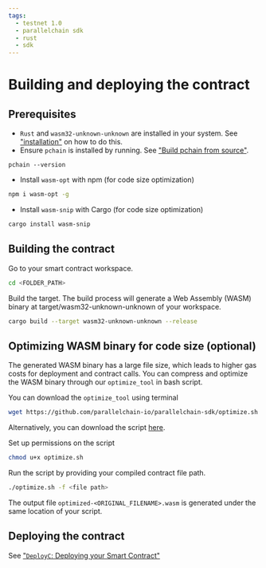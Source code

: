 ```yaml
---
tags:
  - testnet 1.0
  - parallelchain sdk
  - rust
  - sdk
---
```


# Building and deploying the contract

## Prerequisites
* `Rust` and `wasm32-unknown-unknown` are installed in your system. See ["installation"](./installation.md#linux-and-macos) on how to do this.
* Ensure `pchain` is installed by running. See ["Build pchain from source"](/smart_contract_sdk/prepare_env/#building-pchain-from-source).
```shell
pchain --version
```
* Install `wasm-opt` with npm (for code size optimization)
```bash
npm i wasm-opt -g
```
* Install `wasm-snip` with Cargo (for code size optimization)
```bash
cargo install wasm-snip
```

## Building the contract
Go to your smart contract workspace.
```bash
cd <FOLDER_PATH>
```
Build the target. The build process will generate a Web Assembly (WASM) binary at target/wasm32-unknown-unknown of your workspace.
```bash
cargo build --target wasm32-unknown-unknown --release
```
## Optimizing WASM binary for code size (optional)
The generated WASM binary has a large file size, which leads to higher gas costs for deployment and contract calls. You can compress and optimize 
the WASM binary through our `optimize_tool` in bash script.

You can download the `optimize_tool` using terminal
```bash
wget https://github.com/parallelchain-io/parallelchain-sdk/optimize.sh
```

Alternatively, you can download the script [here](https://github.com/parallelchain-io/parallelchain-sdk/optimize.sh).

Set up permissions on the script
```bash
chmod u+x optimize.sh
```

Run the script by providing your compiled contract file path.
```bash
./optimize.sh -f <file path>
```
The output file `optimized-<ORIGINAL_FILENAME>.wasm` is generated under the same location of your script.

## Deploying the contract

See ["`DeployC`: Deploying your Smart Contract"](/cli/real_world_walkthrough/#deployc-deploying-your-smart-contract)
